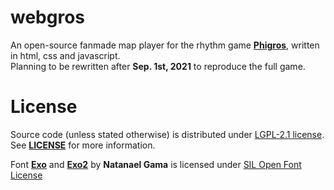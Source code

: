 # webgros
An open-source fanmade map player for the rhythm game [**Phigros**](https://pigeon-games.com/phigros), written in html, css and javascript.  
Planning to be rewritten after **Sep. 1st, 2021** to reproduce the full game.  
  
# License

Source code (unless stated otherwise) is distributed under [LGPL-2.1 license](https://www.gnu.org/licenses/old-licenses/lgpl-2.1.en.html). See [**LICENSE**](LICENSE) for more information.  
  
Font [**Exo**](https://www.ndiscover.com/exo-1-0/) and [**Exo2**](https://www.ndiscover.com/exo-2-0/) by **Natanael Gama** is licensed under [SIL Open Font License](http://scripts.sil.org/OFL)  
  
